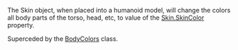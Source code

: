 The Skin object, when placed into a humanoid model, will change the colors all
body parts of the torso, head, etc, to value of the [Skin.SkinColor](https://create.roblox.com/docs/reference/engine/classes/Skin#SkinColor) property.

Superceded by the [BodyColors](https://create.roblox.com/docs/reference/engine/classes/BodyColors) class.